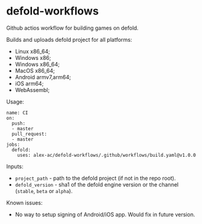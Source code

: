 # defold-workflows

Github actios workflow for building games on defold.

Builds and uploads defold project for all platforms:

 - Linux x86\_64;
 - Windows x86;
 - Windows x86\_64;
 - MacOS x86\_64;
 - Android armv7,arm64;
 - iOS arm64;
 - WebAssembl;

Usage:
```
name: CI
on:
  push:
  - master
  pull_request:
  - master
jobs:
  defold:
    uses: alex-ac/defold-workflows/.github/workflows/build.yaml@v1.0.0
```

Inputs:

 * `project_path` - path to the defold project (if not in the repo root).
 * `defold_version` - sha1 of the defold engine version or the channel
   (`stable`, `beta` or `alpha`).

Known issues:

 * No way to setup signing of Android/iOS app. Would fix in future version.
